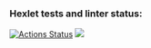 ### Hexlet tests and linter status:
[![Actions Status](https://github.com/iatopilskii/frontend-project-44/workflows/hexlet-check/badge.svg)](https://github.com/iatopilskii/frontend-project-44/actions)
<a href="https://codeclimate.com/github/iatopilskii/frontend-project-44/maintainability"><img src="https://api.codeclimate.com/v1/badges/77cc0edd60843c0c083b/maintainability" /></a>
